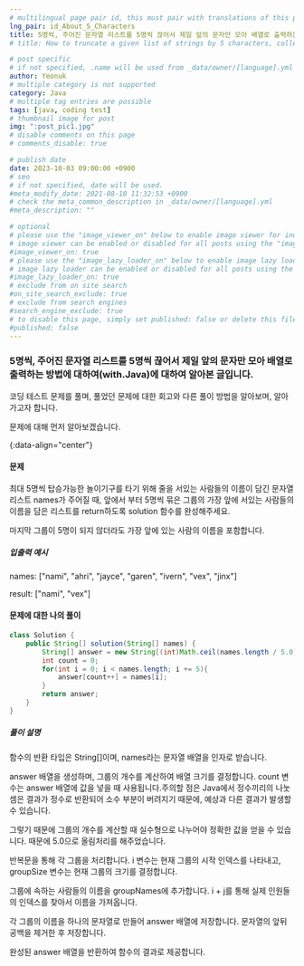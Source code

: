 ```yaml
---
# multilingual page pair id, this must pair with translations of this page. (This name must be unique)
lng_pair: id_About_5_Characters
title: 5명씩, 주어진 문자열 리스트를 5명씩 끊어서 제일 앞의 문자만 모아 배열로 출력하는 방법에 대하여(with.Java)
# title: How to truncate a given list of strings by 5 characters, collecting only the first character and outputting it to an array.

# post specific
# if not specified, .name will be used from _data/owner/[language].yml
author: Yeonuk
# multiple category is not supported
category: Java
# multiple tag entries are possible
tags: [java, coding test]
# thumbnail image for post
img: ":post_pic1.jpg"
# disable comments on this page
# comments_disable: true

# publish date
date: 2023-10-03 09:00:00 +0900
# seo
# if not specified, date will be used.
#meta_modify_date: 2021-08-10 11:32:53 +0900
# check the meta_common_description in _data/owner/[language].yml
#meta_description: ""

# optional
# please use the "image_viewer_on" below to enable image viewer for individual pages or posts (_posts/ or [language]/_posts folders).
# image viewer can be enabled or disabled for all posts using the "image_viewer_posts: true" setting in _data/conf/main.yml.
#image_viewer_on: true
# please use the "image_lazy_loader_on" below to enable image lazy loader for individual pages or posts (_posts/ or [language]/_posts folders).
# image lazy loader can be enabled or disabled for all posts using the "image_lazy_loader_posts: true" setting in _data/conf/main.yml.
#image_lazy_loader_on: true
# exclude from on site search
#on_site_search_exclude: true
# exclude from search engines
#search_engine_exclude: true
# to disable this page, simply set published: false or delete this file
#published: false
---
```


<!-- outline-start -->

### 5명씩, 주어진 문자열 리스트를 5명씩 끊어서 제일 앞의 문자만 모아 배열로 출력하는 방법에 대하여(with.Java)에 대하여 알아본 글입니다.

코딩 테스트 문제를 풀며, 풀었던 문제에 대한 회고와 다른 풀이 방법을 알아보며, 알아가고자 합니다.

문제에 대해 먼저 알아보겠습니다.

{:data-align="center"}

<!-- outline-end -->

#### 문제

최대 5명씩 탑승가능한 놀이기구를 타기 위해 줄을 서있는 사람들의 이름이 담긴 문자열 리스트 names가 주어질 때, 앞에서 부터 5명씩 묶은 그룹의 가장 앞에 서있는 사람들의 이름을 담은 리스트를 return하도록 solution 함수를 완성해주세요.

마지막 그룹이 5명이 되지 않더라도 가장 앞에 있는 사람의 이름을 포함합니다.

##### 입출력 예시

names: ["nami", "ahri", "jayce", "garen", "ivern", "vex", "jinx"]

result: ["nami", "vex"]

<!-- | start_num | end_num | result |
| --------- | ------- | ------ |
| 10        | 3       | 0      | -->

#### 문제에 대한 나의 풀이

```java
class Solution {
    public String[] solution(String[] names) {
        String[] answer = new String[(int)Math.ceil(names.length / 5.0)];
        int count = 0;
        for(int i = 0; i < names.length; i += 5){
            answer[count++] = names[i];
        }
        return answer;
    }
}
```

##### 풀이 설명

함수의 반환 타입은 String[]이며, names라는 문자열 배열을 인자로 받습니다.

answer 배열을 생성하며, 그룹의 개수를 계산하여 배열 크기를 결정합니다. count 변수는 answer 배열에 값을 넣을 때 사용됩니다.주의할 점은 Java에서 정수끼리의 나눗셈은 결과가 정수로 반환되어 소수 부분이 버려지기 때문에, 예상과 다른 결과가 발생할 수 있습니다.

그렇기 때문에 그룹의 개수를 계산할 때 실수형으로 나누어야 정확한 값을 얻을 수 있습니다. 때문에 5.0으로 올림처리를 해주었습니다.

반복문을 통해 각 그룹을 처리합니다. i 변수는 현재 그룹의 시작 인덱스를 나타내고, groupSize 변수는 현재 그룹의 크기를 결정합니다.

그룹에 속하는 사람들의 이름을 groupNames에 추가합니다. i + j를 통해 실제 인원들의 인덱스를 찾아서 이름을 가져옵니다.

각 그룹의 이름을 하나의 문자열로 만들어 answer 배열에 저장합니다. 문자열의 앞뒤 공백을 제거한 후 저장합니다.

완성된 answer 배열을 반환하여 함수의 결과로 제공합니다.
